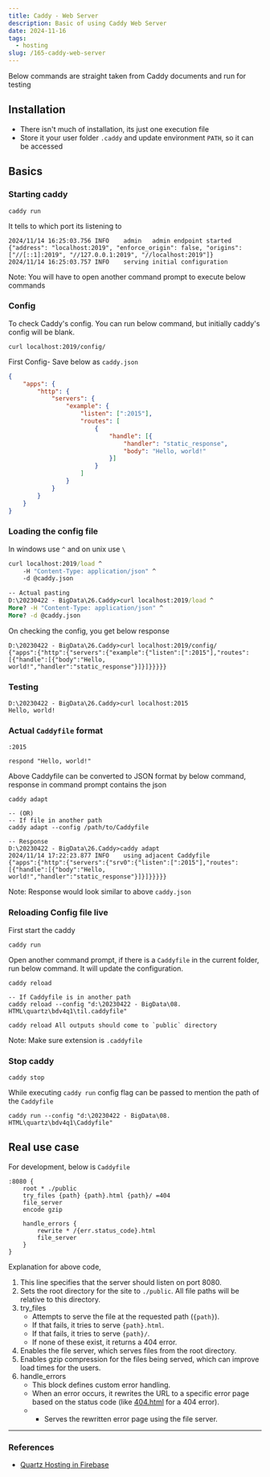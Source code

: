 ```yaml
---
title: Caddy - Web Server
description: Basic of using Caddy Web Server
date: 2024-11-16
tags:
  - hosting
slug: /165-caddy-web-server
---
```


Below commands are straight taken from Caddy documents and run for testing

## Installation

* There isn't much of installation, its just one execution file
* Store it your user folder `.caddy` and update environment `PATH`, so it can be accessed

## Basics
### Starting caddy
```
caddy run
```

It tells to which port its listening to
```
2024/11/14 16:25:03.756 INFO    admin   admin endpoint started  {"address": "localhost:2019", "enforce_origin": false, "origins": ["//[::1]:2019", "//127.0.0.1:2019", "//localhost:2019"]}
2024/11/14 16:25:03.757 INFO    serving initial configuration
```

Note: You will have to open another command prompt to execute below commands

### Config

To check Caddy's config. You can run below command, but initially caddy's config will be blank.
```
curl localhost:2019/config/
```

First Config- Save below as `caddy.json` 
```caddy.json
{
	"apps": {
		"http": {
			"servers": {
				"example": {
					"listen": [":2015"],
					"routes": [
						{
							"handle": [{
								"handler": "static_response",
								"body": "Hello, world!"
							}]
						}
					]
				}
			}
		}
	}
}
```

### Loading the config file
In windows use `^` and on unix use `\`
```cmd
curl localhost:2019/load ^
	-H "Content-Type: application/json" ^
	-d @caddy.json

-- Actual pasting
D:\20230422 - BigData\26.Caddy>curl localhost:2019/load ^
More? -H "Content-Type: application/json" ^
More? -d @caddy.json
```

On checking the config, you get below response
```
D:\20230422 - BigData\26.Caddy>curl localhost:2019/config/
{"apps":{"http":{"servers":{"example":{"listen":[":2015"],"routes":[{"handle":[{"body":"Hello, world!","handler":"static_response"}]}]}}}}}
```

### Testing 
```
D:\20230422 - BigData\26.Caddy>curl localhost:2015
Hello, world!
```

### Actual `Caddyfile` format

```Caddyfile
:2015 

respond "Hello, world!"
```

Above Caddyfile can be converted to JSON format by below command, response in command prompt contains the json
```
caddy adapt

-- (OR)
-- If file in another path
caddy adapt --config /path/to/Caddyfile

-- Response
D:\20230422 - BigData\26.Caddy>caddy adapt
2024/11/14 17:22:23.877 INFO    using adjacent Caddyfile
{"apps":{"http":{"servers":{"srv0":{"listen":[":2015"],"routes":[{"handle":[{"body":"Hello, world!","handler":"static_response"}]}]}}}}}
```

Note: Response would look similar to above `caddy.json`

### Reloading Config file live

First start the caddy
```
caddy run
```

Open another command prompt, if there is a `Caddyfile` in the current folder, run below command. It will update the configuration. 
```
caddy reload

-- If Caddyfile is in another path
caddy reload --config "d:\20230422 - BigData\08. HTML\quartz\bdv4q1\til.caddyfile"

caddy reload All outputs should come to `public` directory
```
Note: Make sure extension is `.caddyfile`

### Stop caddy
```
caddy stop
```


While executing `caddy run` config flag can be passed to mention the path of the `Caddyfile`
```
caddy run --config "d:\20230422 - BigData\08. HTML\quartz\bdv4q1\Caddyfile"
```

## Real use case

For development, below is `Caddyfile`
```
:8080 {
    root * ./public
    try_files {path} {path}.html {path}/ =404
    file_server
    encode gzip

    handle_errors {
        rewrite * /{err.status_code}.html
        file_server
    }
}
```

Explanation for above code,
1. This line specifies that the server should listen on port 8080.
2. Sets the root directory for the site to `./public`. All file paths will be relative to this directory.
3. try_files
	- Attempts to serve the file at the requested path (`{path}`).
    - If that fails, it tries to serve `{path}.html`.
    - If that fails, it tries to serve `{path}/`.
    - If none of these exist, it returns a 404 error.
4. Enables the file server, which serves files from the root directory.
5. Enables gzip compression for the files being served, which can improve load times for the users.
6. handle_errors
	- This block defines custom error handling.
	- When an error occurs, it rewrites the URL to a specific error page based on the status code (like [404.html](https://404.html) for a 404 error).
	- - Serves the rewritten error page using the file server.

---
### References
* [Quartz Hosting in Firebase](./152-gatsby-to-quartz)
